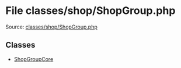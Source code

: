 File classes/shop/ShopGroup.php
=========
Source: [classes/shop/ShopGroup.php](https://github.com/PrestaShop/PrestaShop/blob/1.6.1.1/classes/shop/ShopGroup.php)


Classes
-------

* [ShopGroupCore](class.ShopGroupCore)

